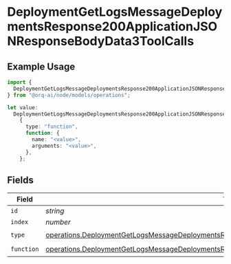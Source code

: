 # DeploymentGetLogsMessageDeploymentsResponse200ApplicationJSONResponseBodyData3ToolCalls

## Example Usage

```typescript
import {
  DeploymentGetLogsMessageDeploymentsResponse200ApplicationJSONResponseBodyData3ToolCalls,
} from "@orq-ai/node/models/operations";

let value:
  DeploymentGetLogsMessageDeploymentsResponse200ApplicationJSONResponseBodyData3ToolCalls =
    {
      type: "function",
      function: {
        name: "<value>",
        arguments: "<value>",
      },
    };
```

## Fields

| Field                                                                                                                                                                                                                  | Type                                                                                                                                                                                                                   | Required                                                                                                                                                                                                               | Description                                                                                                                                                                                                            |
| ---------------------------------------------------------------------------------------------------------------------------------------------------------------------------------------------------------------------- | ---------------------------------------------------------------------------------------------------------------------------------------------------------------------------------------------------------------------- | ---------------------------------------------------------------------------------------------------------------------------------------------------------------------------------------------------------------------- | ---------------------------------------------------------------------------------------------------------------------------------------------------------------------------------------------------------------------- |
| `id`                                                                                                                                                                                                                   | *string*                                                                                                                                                                                                               | :heavy_minus_sign:                                                                                                                                                                                                     | N/A                                                                                                                                                                                                                    |
| `index`                                                                                                                                                                                                                | *number*                                                                                                                                                                                                               | :heavy_minus_sign:                                                                                                                                                                                                     | N/A                                                                                                                                                                                                                    |
| `type`                                                                                                                                                                                                                 | [operations.DeploymentGetLogsMessageDeploymentsResponse200ApplicationJSONResponseBodyData3Type](../../models/operations/deploymentgetlogsmessagedeploymentsresponse200applicationjsonresponsebodydata3type.md)         | :heavy_check_mark:                                                                                                                                                                                                     | N/A                                                                                                                                                                                                                    |
| `function`                                                                                                                                                                                                             | [operations.DeploymentGetLogsMessageDeploymentsResponse200ApplicationJSONResponseBodyData3Function](../../models/operations/deploymentgetlogsmessagedeploymentsresponse200applicationjsonresponsebodydata3function.md) | :heavy_check_mark:                                                                                                                                                                                                     | N/A                                                                                                                                                                                                                    |